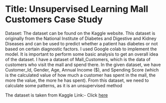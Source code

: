 # Title: Unsupervised Learning Mall Customers Case Study
Dataset: The dataset can be found on the Kaggle website. This dataset is originally from the National Institute of Diabetes and Digestive and Kidney Diseases and can be used to predict whether a patient has diabetes or not based on certain diagnostic factors. I used Google colab to implement the model. It is important to perform some basic analysis to get an overall idea of the dataset.
I have a dataset of Mall_Customers, which is the data of customers who visit the mall and spend there.
In the given dataset, we have Customer_Id, Gender, Age, Annual Income ($), and Spending Score (which is the calculated value of how much a customer has spent in the mall, the more the value, the more he has spent). From this dataset, we need to calculate some patterns, as it is an unsupervised method


The dataset is taken from Kaggle Link:- Click [here](https://www.kaggle.com/datasets/uciml/pima-indians-diabetes-database)
